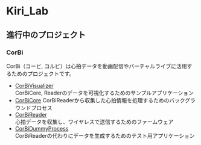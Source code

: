 # Kiri_Lab

## 進行中のプロジェクト
### CorBi
CorBi（コービ, コルビ）は心拍データを動画配信やバーチャルライブに活用するためのプロジェクトです。  

- [CorBiVisualizer](https://github.com/kiri-lab/CorBiVisualizer)  
  CorBiCore, Readerのデータを可視化するためのサンプルアプリケーション  
- [CorBiCore](https://github.com/kiri-lab/CorBiCore)
  CorBiReaderから収集した心拍情報を処理するためのバックグラウンドプロセス  
- [CorBiReader](https://github.com/kiri-lab/CorBiReader)  
  心拍データを収集し、ワイヤレスで送信するためのファームウェア 
- [CorBiDummyProcess](https://github.com/kiri-lab/CorBidummyProcess)  
  CorBiReaderの代わりにデータを生成するためのテスト用アプリケーション

